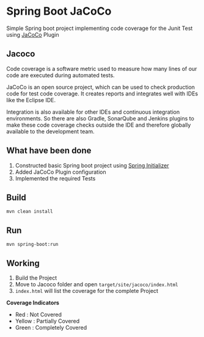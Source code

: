 # Spring Boot JaCoCo
Simple Spring boot project implementing code coverage for the Junit Test using [JaCoCo](https://www.eclemma.org/jacoco/) Plugin

## Jacoco
Code coverage is a software metric used to measure how many lines of our code are executed during automated tests.

JaCoCo is an open source project, which can be used to check production code for test code coverage. 
It creates reports and integrates well with IDEs like the Eclipse IDE. 

Integration is also available for other IDEs and continuous integration environments. 
So there are also Gradle, SonarQube and Jenkins plugins to make these code coverage checks outside the IDE and therefore globally available to the development team.

## What have been done
1. Constructed basic Spring boot project using [Spring Initializer](https://start.spring.io/)
2. Added JaCoCo Plugin configuration
3. Implemented the required Tests

## Build
```
mvn clean install
```
## Run
```
mvn spring-boot:run
```
## Working
1. Build the Project
2. Move to Jacoco folder and open ```target/site/jacoco/index.html```
3. ```index.html``` will list the coverage for the complete Project

**Coverage Indicators**
- Red    : Not Covered
- Yellow : Partially Covered
- Green  : Completely Covered

